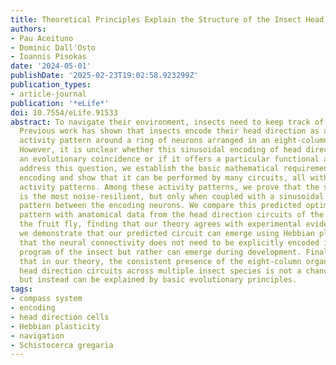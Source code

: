 ```yaml
---
title: Theoretical Principles Explain the Structure of the Insect Head Direction Circuit
authors:
- Pau Aceituno
- Dominic Dall'Osto
- Ioannis Pisokas
date: '2024-05-01'
publishDate: '2025-02-23T19:02:58.923299Z'
publication_types:
- article-journal
publication: '*eLife*'
doi: 10.7554/eLife.91533
abstract: To navigate their environment, insects need to keep track of their orientation.
  Previous work has shown that insects encode their head direction as a sinusoidal
  activity pattern around a ring of neurons arranged in an eight-column structure.
  However, it is unclear whether this sinusoidal encoding of head direction is just
  an evolutionary coincidence or if it offers a particular functional advantage. To
  address this question, we establish the basic mathematical requirements for direction
  encoding and show that it can be performed by many circuits, all with different
  activity patterns. Among these activity patterns, we prove that the sinusoidal one
  is the most noise-resilient, but only when coupled with a sinusoidal connectivity
  pattern between the encoding neurons. We compare this predicted optimal connectivity
  pattern with anatomical data from the head direction circuits of the locust and
  the fruit fly, finding that our theory agrees with experimental evidence. Furthermore,
  we demonstrate that our predicted circuit can emerge using Hebbian plasticity, implying
  that the neural connectivity does not need to be explicitly encoded in the genetic
  program of the insect but rather can emerge during development. Finally, we illustrate
  that in our theory, the consistent presence of the eight-column organisation of
  head direction circuits across multiple insect species is not a chance artefact
  but instead can be explained by basic evolutionary principles.
tags:
- compass system
- encoding
- head direction cells
- Hebbian plasticity
- navigation
- Schistocerca gregaria
---
```

